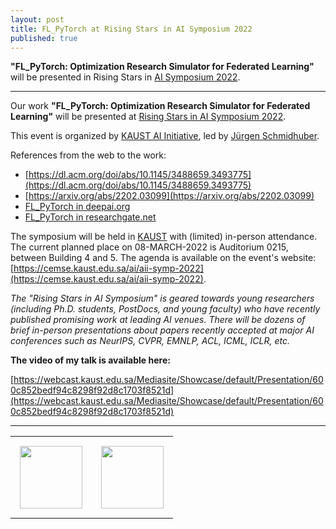 ```yaml
---
layout: post
title: FL_PyTorch at Rising Stars in AI Symposium 2022
published: true
---
```


**"FL_PyTorch: Optimization Research Simulator for Federated Learning"** will be presented in Rising Stars in [AI Symposium 2022](https://cemse.kaust.edu.sa/ai/aii-symp-2022).

---

Our work **"FL_PyTorch: Optimization Research Simulator for Federated Learning"** will be presented at [Rising Stars in AI Symposium 2022](https://cemse.kaust.edu.sa/ai/aii-symp-2022). 

This event is organized by [KAUST AI Initiative](https://cemse.kaust.edu.sa/ai), led by [Jürgen Schmidhuber](https://cemse.kaust.edu.sa/ai/people/person/jurgen-schmidhuber). 

References from the web to the work:

* [https://dl.acm.org/doi/abs/10.1145/3488659.3493775](https://dl.acm.org/doi/abs/10.1145/3488659.3493775)
* [https://arxiv.org/abs/2202.03099](https://arxiv.org/abs/2202.03099) 
* [FL_PyTorch in deepai.org](https://deepai.org/publication/fl-pytorch-optimization-research-simulator-for-federated-learning)
* [FL_PyTorch in researchgate.net](https://www.researchgate.net/publication/358422816_FL_PyTorch_optimization_research_simulator_for_federated_learning)

The symposium will be held in [KAUST](https://cemse.kaust.edu.sa/) with (limited) in-person attendance. The current planned place on 08-MARCH-2022 is Auditorium 0215, between Building 4 and 5. The agenda is available on the event's website: [https://cemse.kaust.edu.sa/ai/aii-symp-2022](https://cemse.kaust.edu.sa/ai/aii-symp-2022).


*The "Rising Stars in AI Symposium" is geared towards young researchers (including Ph.D. students, PostDocs, and young faculty) who have recently published promising work at leading AI venues. There will be dozens of brief in-person presentations about papers recently accepted at major AI conferences such as NeurIPS, CVPR, EMNLP, ACL, ICML, ICLR, etc.*

**The video of my talk is available here:**

[https://webcast.kaust.edu.sa/Mediasite/Showcase/default/Presentation/600c852bedf94c8298f92d8c1703f8521d](https://webcast.kaust.edu.sa/Mediasite/Showcase/default/Presentation/600c852bedf94c8298f92d8c1703f8521d)


---

<table>
<tr>
<td style="padding: 15px"> <img height="100px" src="https://burlachenkok.github.io/materials/KAUST-logo.png"/> </td> 
<td style="padding: 15px"> <img height="100px" src="https://burlachenkok.github.io/materials/kaust_ai_symposium_2022.jpg"/> </td> 
</tr>
</table>

